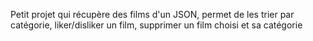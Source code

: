 Petit projet qui récupère des films d'un JSON, permet de les trier par catégorie, liker/disliker un film, supprimer un film choisi et sa catégorie